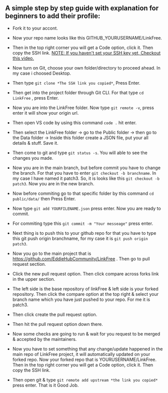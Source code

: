 ## A simple step by step guide with explanation for beginners to add their profile:

- Fork it to your accont.
- Now your repo name looks like this GITHUB_YOURUSERNAME/LinkFree.
- Then in the top right corner you will get a Code option, click it. Then copy the SSH link.
  [NOTE: If you haven't set your SSH key yet, Checkout this video.](https://www.youtube.com/watch?v=lV5mrUYsucU&t=4s)

- Now turn on Git, choose your own folder/directory to proceed ahead. In my case i choosed Desktop.

- Then type `git clone *The SSH link you copied*`, Press Enter.

- Then get into the project folder through Git CLI. For that type `cd LinkFree` , press Enter.

- Now you are into the LinkFree folder. Now type `git remote -v`, press enter it will show your origin url.

- Then open VS code by using this command `code .` hit enter.

- Then select the LinkFree folder -> go to the Public folder -> then go to the Data folder -> Inside this folder create a JSON file, put your all details & stuff. Save it.

- Then come to git and type `git status -s`. You will able to see the changes you made.

- Now you are in the main branch, but before commit you have to change the branch. For that you have to enter `git checkout -b branchname`. In my case I have named it patch3. So, it is looks like this `git checkout -b patch3`. Now you are in the new branch.

- Now before commiting go to that specific folder by this command `cd public/data/` then Press Enter.

- Now type `git add YOURFILENAME.json`  press enter. Now you are ready to commit.

- For commiting type this `git commit -m "Your messeage"` press enter.

- Next thing is to push this to your github repo for that you have to type this git push origin branchname, for my case it is `git push origin patch3`.

- Now you go to the main project that is https://github.com/EddieHubCommunity/LinkFree . Then go to pull request section.

- Click the new pull request option. Then click compare across forks link in the upper section.

- The left side is the base repository of linkFree & left side is your forked repository. Then click the compare option at the top right & select your branch name which you have just pushed to your repo. For me it is patch3.

- Then click create the pull request option.

- Then hit the pull request option down there.

- Now some checks are going to run & wait for you request to be merged & accepted by the maintainers.
- Now you have to set something that any change/update happened in the main repo of LinkFree project, it will automatically updated on your forked repo. Now your forked repo that is YOURUSERNAME/LinkFree. Then in the top right corner you will get a Code option, click it. Then copy the SSH link.
- Then open git & type `git remote add upstream *the link you copied*` press enter. That is it Good Job.
